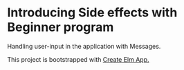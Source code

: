 # Introducing Side effects with Beginner program

Handling user-input in the application with Messages.

This project is bootstrapped with [Create Elm App.](https://github.com/halfzebra/create-elm-app)
